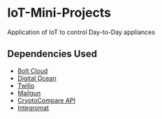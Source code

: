 # IoT-Mini-Projects
Application of IoT to control Day-to-Day appliances

## Dependencies Used
* [Bolt Cloud](https://cloud.boltiot.com/)
* [Digital Ocean](http://www.digitalocean.com/?refcode=7e71a1a0d01e)
* [Twilio](https://www.twilio.com/)
* [Mailgun](https://www.mailgun.com/)
* [CryptoCompare API](https://min-api.cryptocompare.com/)
* [Integromat](https://www.integromat.com/en)

###
